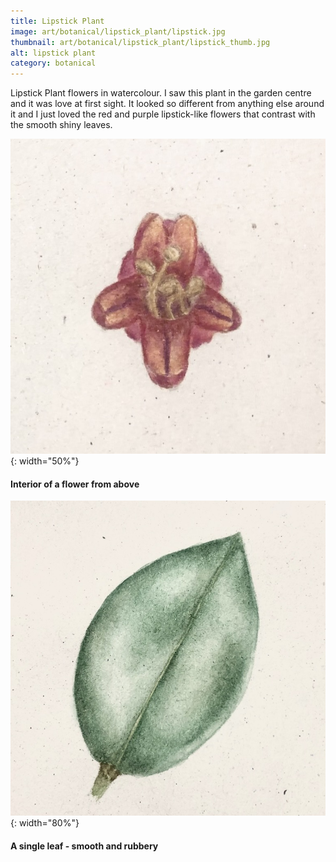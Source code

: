 ```yaml
---
title: Lipstick Plant
image: art/botanical/lipstick_plant/lipstick.jpg
thumbnail: art/botanical/lipstick_plant/lipstick_thumb.jpg
alt: lipstick plant
category: botanical
---
```


Lipstick Plant flowers in watercolour.
I saw this plant in the garden centre and it was love at first sight. It looked so different from anything else around it and I just loved the red and purple lipstick-like flowers that contrast with the smooth shiny leaves.

![lipstick plant flower](./assets/img/art/botanical/lipstick_plant/lipstick_top.jpg){: width="50%"}

#### Interior of a flower from above

![lipstick plant leaf](./assets/img/art/botanical/lipstick_plant/lipstick_leaf.jpg){: width="80%"}

#### A single leaf - smooth and rubbery
